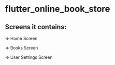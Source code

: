 # flutter_online_book_store

## Screens it contains:

=> Home Screen

=> Books Screen

=> User Settings Screen


